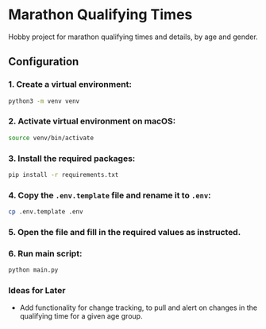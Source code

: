 # Marathon Qualifying Times

Hobby project for marathon qualifying times and details, by age and gender.

## Configuration

### 1. Create a virtual environment:

```bash
python3 -m venv venv
```

### 2. Activate virtual environment on macOS:

```bash
source venv/bin/activate
```

### 3. Install the required packages:

```bash
pip install -r requirements.txt
```

### 4. Copy the `.env.template` file and rename it to `.env`:

```bash
cp .env.template .env
```

### 5. Open the file and fill in the required values as instructed.

### 6. Run main script:

```bash
python main.py
```

### Ideas for Later

- Add functionality for change tracking, to pull and alert on changes in the qualifying time for a given age group.
